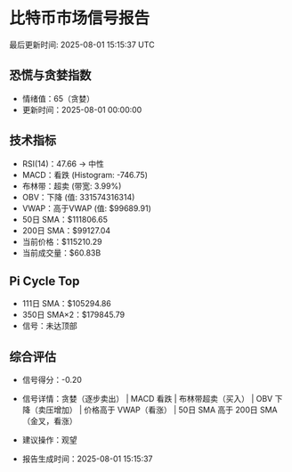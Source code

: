 # 比特币市场信号报告

最后更新时间: 2025-08-01 15:15:37 UTC

## 恐慌与贪婪指数
- 情绪值：65（贪婪）
- 更新时间：2025-08-01 00:00:00

## 技术指标
- RSI(14)：47.66 → 中性
- MACD：看跌 (Histogram: -746.75)
- 布林带：超卖 (带宽: 3.99%)
- OBV：下降 (值: 331574316314)
- VWAP：高于VWAP (值: $99689.91)
- 50日 SMA：$111806.65
- 200日 SMA：$99127.04
- 当前价格：$115210.29
- 当前成交量：$60.83B

## Pi Cycle Top
- 111日 SMA：$105294.86
- 350日 SMA×2：$179845.79
- 信号：未达顶部

## 综合评估
- 信号得分：-0.20
- 信号详情：贪婪（逐步卖出） | MACD 看跌 | 布林带超卖（买入） | OBV 下降（卖压增加） | 价格高于 VWAP（看涨） | 50日 SMA 高于 200日 SMA（金叉，看涨）
- 建议操作：观望

- 报告生成时间：2025-08-01 15:15:37